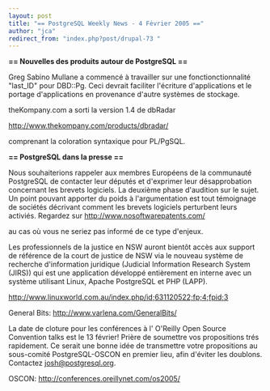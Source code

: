 ```yaml
---
layout: post
title: "== PostgreSQL Weekly News - 4 Février 2005 =="
author: "jca"
redirect_from: "index.php?post/drupal-73 "
---
```




<strong>== Nouvelles des produits autour de PostgreSQL ==</strong>

<p>

Greg Sabino Mullane a commencé à travailler sur une fonctionctionnalité  "last_ID" pour DBD::Pg.  Ceci devrait faciliter l'écriture d'applications et le portage d'applications en provenance d'autre systèmes de stockage.

</p>

<p>

theKompany.com a sorti la version 1.4 de dbRadar

<a href="http://www.thekompany.com/products/dbradar/">http://www.thekompany.com/products/dbradar/</a>

comprenant la coloration syntaxique pour PL/PgSQL.

</p>

<p><strong>== PostgreSQL dans la presse ==</strong></p>

<p>

Nous souhaiterions rappeler aux membres Européens de la communauté PostgreSQL de contacter leur députés et d'exprimer leur désapprobation concernant les brevets logiciels. La deuxième phase d'audition sur le sujet. Un point pouvant apporter du poids à l'argumentation est tout témoignage de sociétés décrivant comment les brevets logiciels perturbent leurs activiés. Regardez sur <a href="http://www.nosoftwarepatents.com/">http://www.nosoftwarepatents.com/</a>

au cas où vous ne seriez pas informé de ce type d'enjeux.</p>

<p>

Les professionnels de la justice en NSW auront bientôt accès aux support de référence de la court de justice de NSW via le nouveau système de recherche d'information juridique (Judicial Information Research System (JIRS)) qui est une application développé entièrement en interne avec un système utilisant Linux, Apache PostgreSQL et PHP (LAPP).

<a href="http://www.linuxworld.com.au/index.php/id;631120522;fp;4;fpid;3">http://www.linuxworld.com.au/index.php/id;631120522;fp;4;fpid;3</a>

</p>

<p>

General Bits: <a href="http://www.varlena.com/GeneralBits/">http://www.varlena.com/GeneralBits/</a>

</p>

<p>

La date de cloture pour les conférences à l' O'Reilly Open Source Convention talks est le 13 février! Prière de soumettre vos propositions trés rapidement. Ce serait une bonne idée de transmettre votre propositions au sous-comité PostgreSQL-OSCON en premier lieu, afin d'éviter les doublons. Contactez  <a href="mailto:josh@postgresql.org">josh@postgresql.org</a>.<br />

OSCON: <a href="http://conferences.oreillynet.com/os2005/">http://conferences.oreillynet.com/os2005/</a>

</p>
